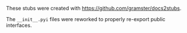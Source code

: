 These stubs were created with https://github.com/gramster/docs2stubs.

The `__init__.pyi` files were reworked to properly re-export public interfaces.

